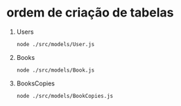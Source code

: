 # ordem de criação de tabelas

1. Users 
    ~~~bash 
    node ./src/models/User.js 
    ~~~

2. Books
    ~~~bash 
    node ./src/models/Book.js
    ~~~

3. BooksCopies
    ~~~bash 
    node ./src/models/BookCopies.js
    ~~~